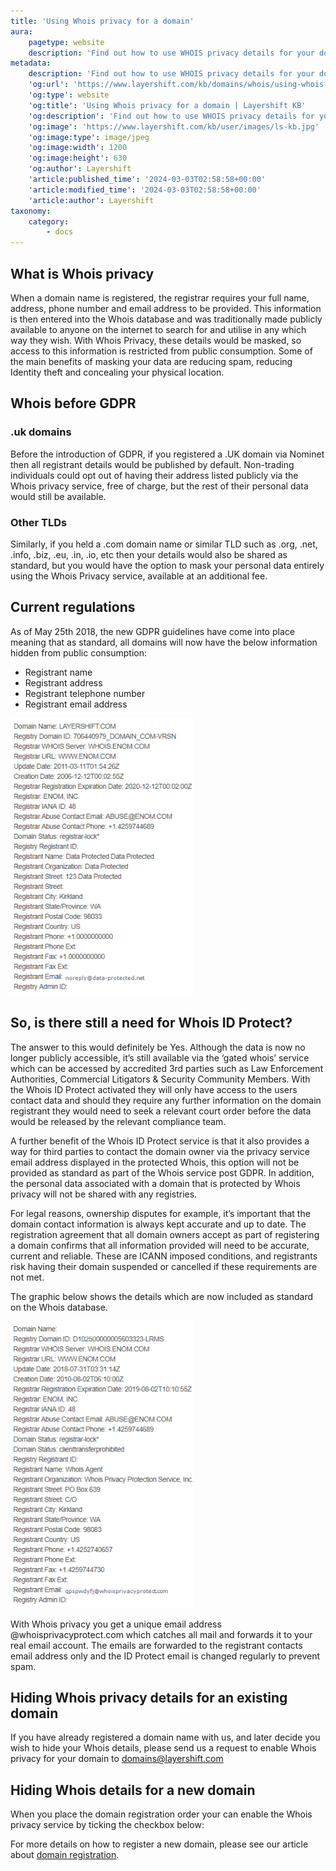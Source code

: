 ```yaml
---
title: 'Using Whois privacy for a domain'
aura:
    pagetype: website
    description: 'Find out how to use WHOIS privacy details for your domain name, how much does it cost and what you can do if you want to hide these details.'
metadata:
    description: 'Find out how to use WHOIS privacy details for your domain name, how much does it cost and what you can do if you want to hide these details.'
    'og:url': 'https://www.layershift.com/kb/domains/whois/using-whois-privacy-for-a-domain'
    'og:type': website
    'og:title': 'Using Whois privacy for a domain | Layershift KB'
    'og:description': 'Find out how to use WHOIS privacy details for your domain name, how much does it cost and what you can do if you want to hide these details.'
    'og:image': 'https://www.layershift.com/kb/user/images/ls-kb.jpg'
    'og:image:type': image/jpeg
    'og:image:width': 1200
    'og:image:height': 630
    'og:author': Layershift
    'article:published_time': '2024-03-03T02:58:58+00:00'
    'article:modified_time': '2024-03-03T02:58:58+00:00'
    'article:author': Layershift
taxonomy:
    category:
        - docs
---
```


## What is Whois privacy

When a domain name is registered, the registrar requires your full name, address, phone number and email address to be provided. This information is then entered into the Whois database and was traditionally made publicly available to anyone on the internet to search for and utilise in any which way they wish. With Whois Privacy, these details would be masked, so access to this information is restricted from public consumption. Some of the main benefits of masking your data are reducing spam, reducing Identity theft and concealing your physical  location.

## Whois before GDPR

### .uk domains

Before the introduction of GDPR, if you registered a .UK domain via Nominet then all registrant details would be published by default. Non-trading individuals could opt out of having their address listed publicly via the Whois privacy service, free of charge, but the rest of their personal data would still be available.

### Other TLDs

Similarly, if you held a .com domain name or similar TLD such as .org, .net, .info, .biz, .eu, .in, .io, etc then your details would also be shared as standard, but you would have the option to mask your personal data entirely using the Whois Privacy service, available at an additional  fee.

## Current regulations

As of May 25th 2018, the new GDPR guidelines have come into place meaning that as standard, all domains will now have the below information hidden from public consumption:

* Registrant name
* Registrant address
* Registrant telephone number
* Registrant email address

![Using%20Whois%20privacy%20for%20a%20domain-2](Using%20Whois%20privacy%20for%20a%20domain-2.png "Using%20Whois%20privacy%20for%20a%20domain-2")

## So, is there still a need for Whois ID Protect?

The answer to this would definitely be Yes. Although the data is now no longer publicly accessible, it’s still available via the ‘gated whois’ service which can be accessed by accredited 3rd parties such as Law Enforcement Authorities, Commercial Litigators & Security Community Members. With the Whois ID Protect activated they will only have access to the users contact data and should they require any further information on the domain registrant they would need to seek a relevant court order before the data would be released by the relevant compliance team.

A further benefit of the Whois ID Protect service is that it also provides a way for third parties to contact the domain owner via the privacy service email address displayed in the protected Whois, this option will not be provided as standard as part of the Whois service post GDPR. In addition, the personal data associated with a domain that is protected by Whois privacy will not be shared with any registries.

For legal reasons, ownership disputes for example, it’s important that the domain contact information is always kept accurate and up to date. The registration agreement that all domain owners accept as part of registering a domain confirms that all information provided will need to be accurate, current and reliable. These are ICANN imposed conditions, and registrants risk having their domain suspended or cancelled if these requirements are not met.

The graphic below shows the details which are now included as standard on the Whois database.

![Using%20Whois%20privacy%20for%20a%20domain-1](Using%20Whois%20privacy%20for%20a%20domain-1.png "Using%20Whois%20privacy%20for%20a%20domain-1")

With Whois privacy you get a unique email address @whoisprivacyprotect.com which catches all mail and forwards it to your real email account. The emails are forwarded to the registrant contacts email address only and the ID Protect email is changed regularly to prevent spam.

## Hiding Whois privacy details for an existing domain

If you have already registered a domain name with us, and later decide you wish to hide your Whois details, please send us a request to enable Whois privacy for your domain to domains@layershift.com

## Hiding Whois details for a new domain

When you place the domain registration order your can enable the Whois privacy service by ticking the checkbox below:

For more details on how to register a new domain, please see our article about [domain registration](../../registration/how-to-register-a-new-domain-name).



